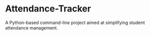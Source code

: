 # Attendance-Tracker
A Python-based command-line project  aimed at simplifying student attendance management.
